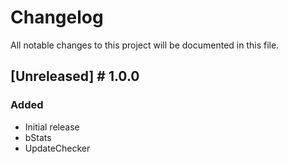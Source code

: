 # Changelog

All notable changes to this project will be documented in this file.

## [Unreleased] # 1.0.0

### Added
- Initial release
- bStats
- UpdateChecker
